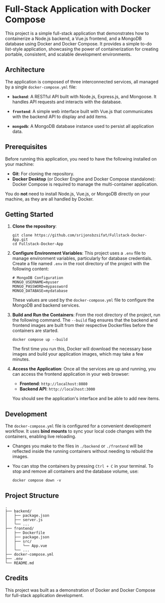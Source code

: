 # Full-Stack Application with Docker Compose

This project is a simple full-stack application that demonstrates how to containerize a Node.js backend, a Vue.js frontend, and a MongoDB database using Docker and Docker Compose. It provides a simple to-do list-style application, showcasing the power of containerization for creating portable, consistent, and scalable development environments.

## Architecture

The application is composed of three interconnected services, all managed by a single `docker-compose.yml` file:

* **`backend`**: A RESTful API built with Node.js, Express.js, and Mongoose. It handles API requests and interacts with the database.

* **`frontend`**: A simple web interface built with Vue.js that communicates with the backend API to display and add items.

* **`mongodb`**: A MongoDB database instance used to persist all application data.

## Prerequisites

Before running this application, you need to have the following installed on your machine:

* **Git**: For cloning the repository.
* **Docker Desktop** (or Docker Engine and Docker Compose standalone): Docker Compose is required to manage the multi-container application.

You do **not** need to install Node.js, Vue.js, or MongoDB directly on your machine, as they are all handled by Docker.

## Getting Started

1.  **Clone the repository**:

    ```
    git clone https://github.com/srijonsbzsifat/Fullstack-Docker-App.git
    cd Fullstack-Docker-App
    ```

2.  **Configure Environment Variables**:
    This project uses a `.env` file to manage environment variables, particularly for database credentials. Create a file named `.env` in the root directory of the project with the following content:

    ```
    # MongoDB Configuration
    MONGO_USERNAME=myuser
    MONGO_PASSWORD=mypassword
    MONGO_DATABASE=mydatabase
    ```

    These values are used by the `docker-compose.yml` file to configure the MongoDB and backend services.

3.  **Build and Run the Containers**:
    From the root directory of the project, run the following command. The `--build` flag ensures that the backend and frontend images are built from their respective Dockerfiles before the containers are started.

    ```
    docker compose up --build
    ```

    The first time you run this, Docker will download the necessary base images and build your application images, which may take a few minutes.

4.  **Access the Application**:
    Once all the services are up and running, you can access the frontend application in your web browser:

    * **Frontend**: `http://localhost:8080`
    * **Backend API**: `http://localhost:3000`

    You should see the application's interface and be able to add new items.

## Development

The `docker-compose.yml` file is configured for a convenient development workflow. It uses **bind mounts** to sync your local code changes with the containers, enabling live reloading.

* Changes you make to the files in `./backend` or `./frontend` will be reflected inside the running containers without needing to rebuild the images.
* You can stop the containers by pressing `Ctrl + C` in your terminal. To stop and remove all containers and the database volume, use:

    ```
    docker compose down -v
    ```

## Project Structure
```
.
├── backend/
│   ├── package.json
│   ├── server.js
│   └── ...
├── frontend/
│   ├── Dockerfile
│   ├── package.json
│   ├── src/
│   │   └── App.vue
│   └── ...
├── docker-compose.yml
├── .env
└── README.md
```

## Credits

This project was built as a demonstration of Docker and Docker Compose for full-stack application development.
